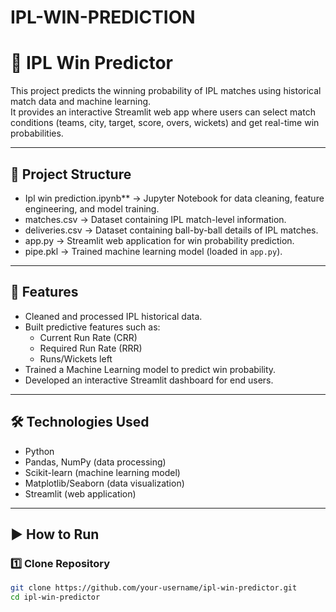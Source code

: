 # IPL-WIN-PREDICTION
# 🏏 IPL Win Predictor

This project predicts the winning probability of IPL matches using historical match data and machine learning.  
It provides an interactive Streamlit web app where users can select match conditions (teams, city, target, score, overs, wickets) and get real-time win probabilities.

---

## 📁 Project Structure
- Ipl win prediction.ipynb** → Jupyter Notebook for data cleaning, feature engineering, and model training.
- matches.csv → Dataset containing IPL match-level information.
- deliveries.csv → Dataset containing ball-by-ball details of IPL matches.
- app.py → Streamlit web application for win probability prediction.
- pipe.pkl → Trained machine learning model (loaded in `app.py`).

---

## 🚀 Features
- Cleaned and processed IPL historical data.
- Built predictive features such as:
  - Current Run Rate (CRR)
  - Required Run Rate (RRR)
  - Runs/Wickets left
- Trained a Machine Learning model to predict win probability.
- Developed an interactive Streamlit dashboard for end users.

---

## 🛠️ Technologies Used
- Python
- Pandas, NumPy (data processing)
- Scikit-learn (machine learning model)
- Matplotlib/Seaborn (data visualization)
- Streamlit (web application)

---

## ▶️ How to Run

### 1️⃣ Clone Repository
```bash
git clone https://github.com/your-username/ipl-win-predictor.git
cd ipl-win-predictor
